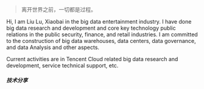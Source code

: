 > 离开世界之前，一切都是过程。

 Hi, I am Liu Lu, Xiaobai in the big data entertainment industry. I have done big data research and development and core key technology public relations in the public security, finance, and retail industries. I am committed to the construction of big data warehouses, data centers, data governance, and data Analysis and other aspects.
 
 Current activities are in Tencent Cloud related big data research and development, service technical support, etc.

##### 技术分享

[1]: //liulv.work/2015/07/09/js-module-7day/

